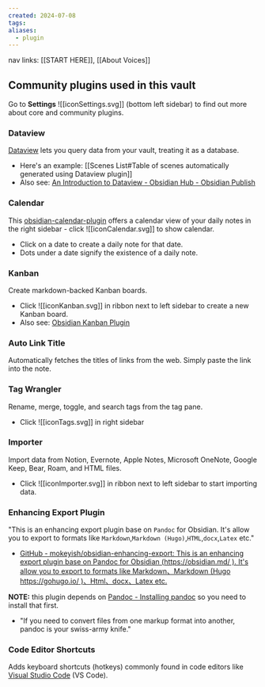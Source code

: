 ```yaml
---
created: 2024-07-08
tags: 
aliases:
  - plugin
---
```

nav links: [[START HERE]], [[About Voices]]

## Community plugins used in this vault

Go to **Settings** ![[iconSettings.svg]] (bottom left sidebar) to find out more about core and community plugins.

### Dataview

[Dataview](https://blacksmithgu.github.io/obsidian-dataview/#/) lets you query data from your vault, treating it as a database.

- Here's an example: [[Scenes List#Table of scenes automatically generated using Dataview plugin]]
- Also see: [An Introduction to Dataview - Obsidian Hub - Obsidian Publish](https://publish.obsidian.md/hub/04+-+Guides%2C+Workflows%2C+%26+Courses/Guides/An+Introduction+to+Dataview)

### Calendar

This [obsidian-calendar-plugin](https://github.com/liamcain/obsidian-calendar-plugin) offers a calendar view of your daily notes in the right sidebar - click ![[iconCalendar.svg]] to show calendar.

- Click on a date to create a daily note for that date.
- Dots under a date signify the existence of a daily note.

### Kanban

Create markdown-backed Kanban boards.

- Click ![[iconKanban.svg]] in ribbon next to left sidebar to create a new Kanban board.
- Also see: [Obsidian Kanban Plugin](https://publish.obsidian.md/kanban/Obsidian+Kanban+Plugin)

### Auto Link Title

Automatically fetches the titles of links from the web. Simply paste the link into the note.

### Tag Wrangler

Rename, merge, toggle, and search tags from the tag pane.

- Click ![[iconTags.svg]] in right sidebar

### Importer

Import data from Notion, Evernote, Apple Notes, Microsoft OneNote, Google Keep, Bear, Roam, and HTML files.

- Click ![[iconImporter.svg]] in ribbon next to left sidebar to start importing data.

### Enhancing Export Plugin

"This is an enhancing export plugin base on `Pandoc` for Obsidian. It's allow you to export to formats like `Markdown`,`Markdown (Hugo)`,`HTML`,`docx`,`Latex` etc."
- [GitHub - mokeyish/obsidian-enhancing-export: This is an enhancing export plugin base on Pandoc for Obsidian (https://obsidian.md/ ). It's allow you to export to formats like Markdown、Markdown (Hugo https://gohugo.io/ )、Html、docx、Latex etc.](https://github.com/mokeyish/obsidian-enhancing-export)

**NOTE:** this plugin depends on [Pandoc - Installing pandoc](https://pandoc.org/installing.html) so you need to install that first.
- "If you need to convert files from one markup format into another, pandoc is your swiss-army knife."

### Code Editor Shortcuts

Adds keyboard shortcuts (hotkeys) commonly found in code editors like [Visual Studio Code](https://code.visualstudio.com/) (VS Code).

